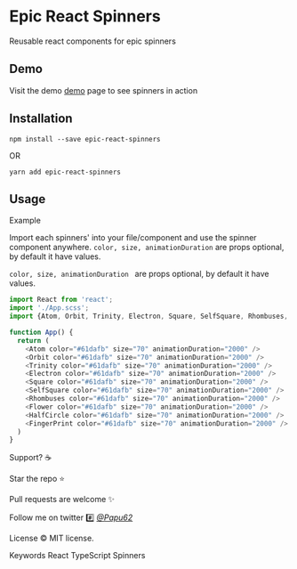 # Epic React Spinners

Reusable react components for epic spinners

## Demo
Visit the demo [demo](https://p4pupro.github.io/epic-react-spinners/) page to see spinners in action

## Installation
``` npm install --save epic-react-spinners ```

OR

``` yarn add epic-react-spinners ```

## Usage
Example

Import each spinners' into your file/component and use the spinner component anywhere.
```color, size, animationDuration``` are props optional, by default it have values.

```color, size, animationDuration ``` are props optional, by default it have values. 

```javascript
import React from 'react';
import './App.scss';
import {Atom, Orbit, Trinity, Electron, Square, SelfSquare, Rhombuses, Flower, HalfCircle, FingerPrint} from 'epic-react-spinners';

function App() {
  return (
    <Atom color="#61dafb" size="70" animationDuration="2000" />
    <Orbit color="#61dafb" size="70" animationDuration="2000" />
    <Trinity color="#61dafb" size="70" animationDuration="2000" />
    <Electron color="#61dafb" size="70" animationDuration="2000" />
    <Square color="#61dafb" size="70" animationDuration="2000" />
    <SelfSquare color="#61dafb" size="70" animationDuration="2000" />
    <Rhombuses color="#61dafb" size="70" animationDuration="2000" />
    <Flower color="#61dafb" size="70" animationDuration="2000" />
    <HalfCircle color="#61dafb" size="70" animationDuration="2000" />
    <FingerPrint color="#61dafb" size="70" animationDuration="2000" />
  )
}
```

Support? :coffee:

Star the repo ⭐️

Pull requests are welcome :sparkles:

Follow me on twitter :hash: [*@Papu62*](https://twitter.com/Papu62)

License :copyright: MIT license.

Keywords
    React TypeScript Spinners


